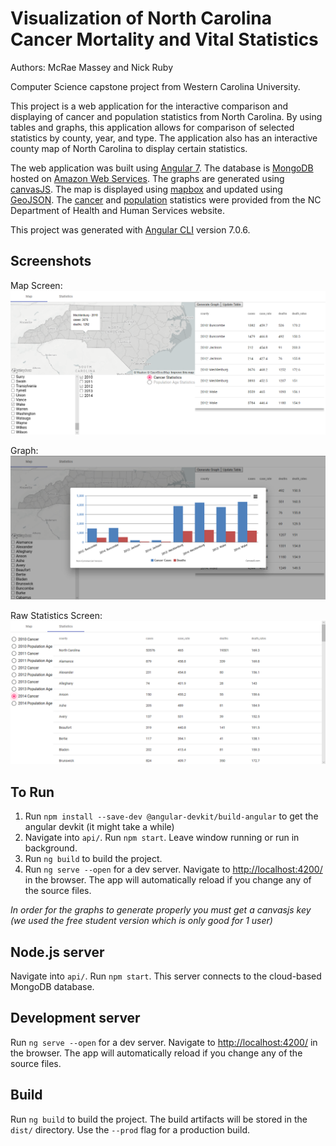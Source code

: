 # Visualization of North Carolina Cancer Mortality and Vital Statistics

Authors: McRae Massey and Nick Ruby

Computer Science capstone project from Western Carolina University.

This project is a web application for the interactive comparison and displaying of cancer and population statistics from North Carolina. By using tables and graphs, this application allows for comparison of selected statistics by county, year, and type. The application also has an interactive county map of North Carolina to display certain statistics.

The web application was built using [Angular 7](https://angular.io/). The database is [MongoDB](https://www.mongodb.com/) hosted on [Amazon Web Services](https://aws.amazon.com/). The graphs are generated using [canvasJS](https://canvasjs.com/). The map is displayed using [mapbox](https://www.mapbox.com/) and updated using [GeoJSON](https://geojson.org/). The [cancer](https://schs.dph.ncdhhs.gov/data/cancer.cfm) and [population](https://schs.dph.ncdhhs.gov/data/vital.cfm) statistics were provided from the NC Department of Health and Human Services website.

This project was generated with [Angular CLI](https://github.com/angular/angular-cli) version 7.0.6.

## Screenshots 

Map Screen:
![map](https://github.com/nrruby1/NCCancerStats/blob/master/map%20screen%20screenshot.PNG)

Graph:
![graph](https://github.com/nrruby1/NCCancerStats/blob/master/graph%20screenshot.PNG)

Raw Statistics Screen:
![stats](https://github.com/nrruby1/NCCancerStats/blob/master/raw%20stats%20screen%20screenshot.PNG)

## To Run

1. Run `npm install --save-dev @angular-devkit/build-angular` to get the angular devkit (it might take a while)
2. Navigate into `api/`. Run `npm start`. Leave window running or run in background.
3. Run `ng build` to build the project.
4. Run `ng serve --open` for a dev server. Navigate to [http://localhost:4200/](http://localhost:4200/) in the browser. The app will automatically reload if you change any of the source files.

*In order for the graphs to generate properly you must get a canvasjs key (we used the free student version which is only good for 1 user)*

## Node.js server

Navigate into `api/`. Run `npm start`. This server connects to the cloud-based MongoDB database.

## Development server

Run `ng serve --open` for a dev server. Navigate to [http://localhost:4200/](http://localhost:4200/) in the browser. The app will automatically reload if you change any of the source files.

## Build

Run `ng build` to build the project. The build artifacts will be stored in the `dist/` directory. Use the `--prod` flag for a production build.

